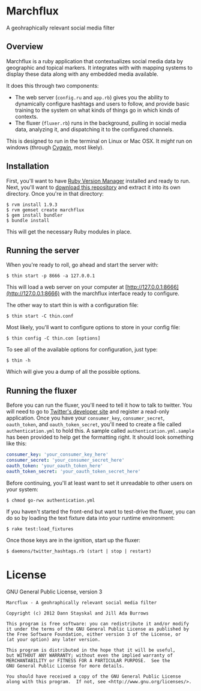Marchflux
=========

A geohraphically relevant social media filter


Overview
--------

Marchflux is a ruby application that contextualizes social media data by geographic and topical markers.  It integrates with with mapping systems to display these data along with any embedded media available.

It does this through two components:

* The web server (`config.ru` and `app.rb`) gives you the ability to dynamically configure hashtags and users to follow, and provide basic training to the system on what kinds of things go in which kinds of contexts.
* The fluxer (`fluxer.rb`) runs in the background, pulling in social media data, analyzing it, and dispatching it to the configured channels.

This is designed to run in the terminal on Linux or Mac OSX.  It *might* run on windows (through [Cygwin](http://cygwin.com/), most likely).


Installation
------------

First, you'll want to have [Ruby Version Manager](http://beginrescueend.com) installed and ready to run.  Next, you'll want to [download this repository](http://github.com/danndalf/marchflux/zipball/master) and extract it into its own directory.  Once you're in that directory:

	$ rvm install 1.9.3
	$ rvm gemset create marchflux
	$ gem install bundler
	$ bundle install

This will get the necessary Ruby modules in place.


Running the server
------------------

When you're ready to roll, go ahead and start the server with:

	$ thin start -p 8666 -a 127.0.0.1

This will load a web server on your computer at [http://127.0.0.1:8666](http://127.0.0.1:8666) with the marchflux interface ready to configure.

The other way to start thin is with a configuration file:

	$ thin start -C thin.conf

Most likely, you'll want to configure options to store in your config file:

	$ thin config -C thin.con [options]

To see all of the available options for configuration, just type:

	$ thin -h

Which will give you a dump of all the possible options.

Running the fluxer
------------------

Before you can run the fluxer, you'll need to tell it how to talk to twitter.  You will need to go to [Twitter's developer site](http://dev.twitter.com) and register a read-only application.  Once you have your `consumer_key`, `consumer_secret`, `oauth_token`, and `oauth_token_secret`, you'll need to create a file called `authentication.yml` to hold this.  A sample called `authentication.yml.sample` has been provided to help get the formatting right.  It should look something like this:

```yaml
consumer_key: 'your_consumer_key_here'
consumer_secret: 'your_consumer_secret_here'
oauth_token: 'your_oauth_token_here'
oauth_token_secret: 'your_oauth_token_secret_here'
```

Before continuing, you'll at least want to set it unreadable to other users on your system:

	$ chmod go-rwx authentication.yml

If you haven't started the front-end but want to test-drive the fluxer, you can do so by loading the text fixture data into your runtime environment:

	$ rake test:load_fixtures

Once those keys are in the ignition, start up the fluxer:

	$ daemons/twitter_hashtags.rb (start | stop | restart)

License
=======

GNU General Public License, version 3

	Marcflux - A geohraphically relevant social media filter

	Copyright (c) 2012 Dann Stayskal and Jill Ada Burrows

	This program is free software: you can redistribute it and/or modify
	it under the terms of the GNU General Public License as published by
	the Free Software Foundation, either version 3 of the License, or
	(at your option) any later version.

	This program is distributed in the hope that it will be useful,
	but WITHOUT ANY WARRANTY; without even the implied warranty of
	MERCHANTABILITY or FITNESS FOR A PARTICULAR PURPOSE.  See the
	GNU General Public License for more details.

	You should have received a copy of the GNU General Public License
	along with this program.  If not, see <http://www.gnu.org/licenses/>.
